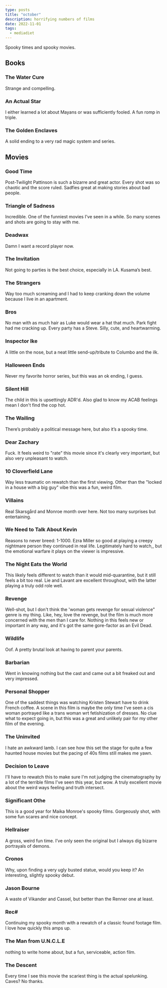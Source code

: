 ```yaml
---
type: posts
title: "october"
description: horrifying numbers of films
date: 2022-11-01
tags:
  - mediadiet
---
```


Spooky times and spooky movies.

<!--more-->

## Books

### ‌The Water Cure ###

Strange and compelling.

### An Actual Star ###

I either learned a lot about Mayans or was sufficiently fooled. A fun romp in triple.

### The Golden Enclaves ###

A solid ending to a very rad magic system and series.

## Movies

### Good Time ###

Post-Twilight Pattinson is such a bizarre and great actor. Every shot was so chaotic and the score ruled. Sadfies great at making stories about bad people.

### Triangle of Sadness ###

Incredible. One of the funniest movies I’ve seen in a while. So many scenes and shots are going to stay with me.

### Deadwax ###

Damn I want a record player now.

### The Invitation ###

Not going to parties is the best choice, especially in LA. Kusama’s best.

### The Strangers ###

Way too much screaming and I had to keep cranking down the volume because I live in an apartment. 

### Bros ###

No man with as much hair as Luke would wear a hat that much. Park fight had me cracking up. Every party has a Steve. Silly, cute, and heartwarming.

### Inspector Ike ###

A little on the nose, but a neat little send-up/tribute to Columbo and the ilk.

### Halloween Ends ###

Never my favorite horror series, but this was an ok ending, I guess.

### Silent Hill ###

The child in this is upsettingly ADR'd. Also glad to know my ACAB feelings mean I don't find the cop hot. 

### The Wailing ###

There’s probably a political message here, but also it’s a spooky time.

### Dear Zachary ###

Fuck. It feels weird to "rate" this movie since it's clearly very important, but also very unpleasant to watch.

### 10 Cloverfield Lane ###

Way less traumatic on rewatch than the first viewing. Other than the "locked in a house with a big guy" vibe this was a fun, weird film.

### Villains ###

Real Skarsgård and Monroe month over here. Not too many surprises but entertaining.

### We Need to Talk About Kevin ###

Reasons to never breed: 1-1000. Ezra Miller so good at playing a creepy nightmare person they continued in real life. Legitimately hard to watch,, but the emotional warfare it plays on the viewer is impressive.

### The Night Eats the World ###

This likely feels different to watch than it would mid-quarantine, but it still feels a bit too real. Lie and Lavant are excellent throughout, with the latter playing a truly odd role well.

### Revenge ###

Well-shot, but I don't think the 'woman gets revenge for sexual violence" genre is my thing. Like, hey, love the revenge, but the film is much more concerned with the men than I care for. Nothing in this feels new or important in any way, and it's got the same gore-factor as an Evil Dead.

### Wildlife ###

Oof. A pretty brutal look at having to parent your parents.

### Barbarian ###

Went in knowing nothing but the cast and came out a bit freaked out and very impressed.

### Personal Shopper ###

One of the saddest things was watching Kristen Stewart have to drink French coffee. A scene in this film is maybe the only time I've seen a cis woman portrayed like a trans woman wrt fetishization of dresses. No clue what to expect going in, but this was a great and unlikely pair for my other film of the evening.

### The Uninvited ###

I hate an awkward lamb. I can see how this set the stage for quite a few haunted house movies but the pacing of 40s films still makes me yawn.

### Decision to Leave ###

I'll have to rewatch this to make sure I'm not judging the cinematography by a lot of the terrible films I've seen this year, but wow. A truly excellent movie about the weird ways feeling and truth intersect.

### Significant Othe ###

This is a good year for Maika Monroe's spooky films. Gorgeously shot, with some fun scares and nice concept.

### Hellraiser ###

A gross, weird fun time. I’ve only seen the original but I always dig bizarre portrayals of demons.

### Cronos ###

Why, upon finding a very ugly busted statue, would you keep it? An interesting, slightly spooky debut.

### Jason Bourne ###

A waste of Vikander and Cassel, but better than the Renner one at least.

### Rec# ##

Continuing my spooky month with a rewatch of a classic found footage film. I love how quickly this amps up.

### The Man from U.N.C.L.E ###

nothing to write home about, but a fun, serviceable, action film.

### The Descent ###

Every time I see this movie the scariest thing is the actual spelunking. Caves? No thanks.